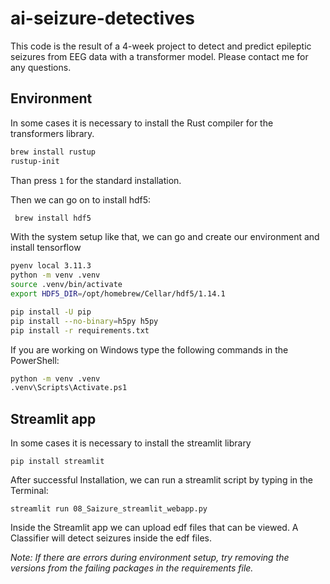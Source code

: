 # ai-seizure-detectives

This code is the result of a 4-week project to detect and predict epileptic seizures from EEG data with a transformer model. Please contact me for any questions.

## Environment

In some cases it is necessary to install the Rust compiler for the transformers library.

```BASH
brew install rustup
rustup-init
```
Than press ```1``` for the standard installation.

Then we can go on to install hdf5:

```BASH
 brew install hdf5
```
With the system setup like that, we can go and create our environment and install tensorflow

```BASH
pyenv local 3.11.3
python -m venv .venv
source .venv/bin/activate
export HDF5_DIR=/opt/homebrew/Cellar/hdf5/1.14.1

pip install -U pip
pip install --no-binary=h5py h5py
pip install -r requirements.txt
```
If you are working on Windows type the following commands in the PowerShell:

```sh
python -m venv .venv
.venv\Scripts\Activate.ps1
```

## Streamlit app

In some cases it is necessary to install the streamlit library
```
pip install streamlit
```
After successful Installation, we can run a streamlit script by typing in the Terminal:
```
streamlit run 08_Saizure_streamlit_webapp.py 
```
Inside the Streamlit app we can upload edf files that can be viewed.
A Classifier will detect seizures inside the edf files. 


*Note: If there are errors during environment setup, try removing the versions from the failing packages in the requirements file.*
